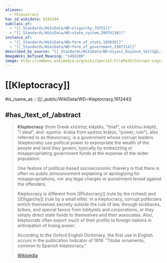 ```yaml
---
aliases:
  - thievocracy
has_id_wikidata: Q191244
subclass_of:
  - "[[_Standards/WikiData/WD~oligarchy,79751]]"
  - "[[_Standards/WikiData/WD~state_system,20076236]]"
instance_of:
  - "[[_Standards/WikiData/WD~form_of_state,183039]]"
  - "[[_Standards/WikiData/WD~form_of_government,1307214]]"
described_by_source: "[[_Standards/WikiData/WD~Siyasî_Düşünce_Sözlüğü,122958404]]"
OmegaWiki_Defined_Meaning: "1493200"
image: http://commons.wikimedia.org/wiki/Special:FilePath/Corrupt-Legislation-Vedder-Highsmith-detail-1.jpeg
---
```


# [[Kleptocracy]] 

#is_/same_as :: [[/_public/WikiData/WD~Kleptocracy,191244]] 

## #has_/text_of_/abstract 

> **Kleptocracy** (from Greek κλέπτης kléptēs, "thief", or κλέπτω kléptō, "I steal", 
> and -κρατία -kratía from κράτος krátos, "power, rule"), also referred to as thievocracy, 
> is a government whose corrupt leaders (kleptocrats) use political power 
> to expropriate the wealth of the people and land they govern, 
> typically by embezzling or misappropriating government funds 
> at the expense of the wider population. 
> 
> One feature of political-based socioeconomic thievery is 
> that there is often no public announcement explaining or apologizing for misappropriations, 
> nor any legal charges or punishment levied against the offenders.
>
> Kleptocracy is different from [[Plutocracy]] (rule by the richest) and [[Oligarchy]] (rule by a small elite). 
> In a kleptocracy, corrupt politicians enrich themselves secretly outside the rule of law, 
> through kickbacks, bribes, and special favors from lobbyists and corporations, 
> or they simply direct state funds to themselves and their associates. 
> Also, kleptocrats often export much of their profits to foreign nations in anticipation of losing power.
>
> According to the Oxford English Dictionary, the first use in English 
> occurs in the publication Indicator of 1819: "Titular ornaments, common to Spanish kleptocracy."
>
> [Wikipedia](https://en.wikipedia.org/wiki/Kleptocracy) 




